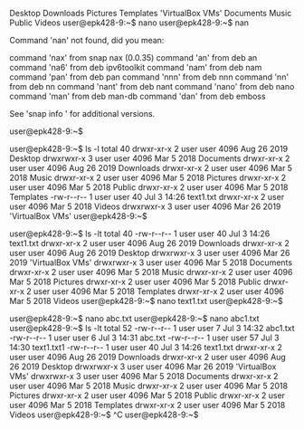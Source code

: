 
 Desktop     Downloads   Pictures   Templates  'VirtualBox VMs'
 Documents   Music       Public     Videos
user@epk428-9:~$ nano
user@epk428-9:~$ nan

Command 'nan' not found, did you mean:

  command 'nax' from snap nax (0.0.35)
  command 'an' from deb an
  command 'na6' from deb ipv6toolkit
  command 'nam' from deb nam
  command 'pan' from deb pan
  command 'nnn' from deb nnn
  command 'nn' from deb nn
  command 'nant' from deb nant
  command 'nano' from deb nano
  command 'man' from deb man-db
  command 'dan' from deb emboss

See 'snap info <snapname>' for additional versions.

user@epk428-9:~$ 

user@epk428-9:~$ ls -l
total 40
drwxr-xr-x 2 user user 4096 Aug 26  2019  Desktop
drwxrwxr-x 3 user user 4096 Mar  5  2018  Documents
drwxr-xr-x 2 user user 4096 Aug 26  2019  Downloads
drwxr-xr-x 2 user user 4096 Mar  5  2018  Music
drwxr-xr-x 2 user user 4096 Mar  5  2018  Pictures
drwxr-xr-x 2 user user 4096 Mar  5  2018  Public
drwxr-xr-x 2 user user 4096 Mar  5  2018  Templates
-rw-r--r-- 1 user user   40 Jul  3 14:26  text1.txt
drwxr-xr-x 2 user user 4096 Mar  5  2018  Videos
drwxrwxr-x 3 user user 4096 Mar 26  2019 'VirtualBox VMs'
user@epk428-9:~$ 











user@epk428-9:~$ ls -lt
total 40
-rw-r--r-- 1 user user   40 Jul  3 14:26  text1.txt
drwxr-xr-x 2 user user 4096 Aug 26  2019  Downloads
drwxr-xr-x 2 user user 4096 Aug 26  2019  Desktop
drwxrwxr-x 3 user user 4096 Mar 26  2019 'VirtualBox VMs'
drwxrwxr-x 3 user user 4096 Mar  5  2018  Documents
drwxr-xr-x 2 user user 4096 Mar  5  2018  Music
drwxr-xr-x 2 user user 4096 Mar  5  2018  Pictures
drwxr-xr-x 2 user user 4096 Mar  5  2018  Public
drwxr-xr-x 2 user user 4096 Mar  5  2018  Templates
drwxr-xr-x 2 user user 4096 Mar  5  2018  Videos
user@epk428-9:~$ nano text1.txt
user@epk428-9:~$ 










user@epk428-9:~$ nano abc.txt
user@epk428-9:~$ nano abc1.txt
user@epk428-9:~$ ls -lt
total 52
-rw-r--r-- 1 user user    7 Jul  3 14:32  abc1.txt
-rw-r--r-- 1 user user    6 Jul  3 14:31  abc.txt
-rw-r--r-- 1 user user   57 Jul  3 14:30  text1.txt1
-rw-r--r-- 1 user user   40 Jul  3 14:26  text1.txt
drwxr-xr-x 2 user user 4096 Aug 26  2019  Downloads
drwxr-xr-x 2 user user 4096 Aug 26  2019  Desktop
drwxrwxr-x 3 user user 4096 Mar 26  2019 'VirtualBox VMs'
drwxrwxr-x 3 user user 4096 Mar  5  2018  Documents
drwxr-xr-x 2 user user 4096 Mar  5  2018  Music
drwxr-xr-x 2 user user 4096 Mar  5  2018  Pictures
drwxr-xr-x 2 user user 4096 Mar  5  2018  Public
drwxr-xr-x 2 user user 4096 Mar  5  2018  Templates
drwxr-xr-x 2 user user 4096 Mar  5  2018  Videos
user@epk428-9:~$ ^C
user@epk428-9:~$  
